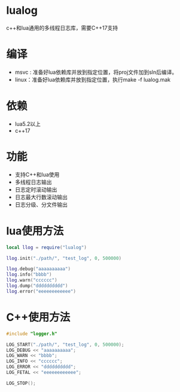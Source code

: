 # lualog
c++和lua通用的多线程日志库，需要C++17支持

# 编译
- msvc : 准备好lua依赖库并放到指定位置，将proj文件加到sln后编译。
- linux：准备好lua依赖库并放到指定位置，执行make -f lualog.mak

# 依赖
- lua5.2以上
- c++17

# 功能
- 支持C++和lua使用
- 多线程日志输出
- 日志定时滚动输出
- 日志最大行数滚动输出
- 日志分级、分文件输出

# lua使用方法
```lua
local llog = require("lualog")

llog.init("./path/", "test_log", 0, 500000)

llog.debug("aaaaaaaaaa")
llog.info("bbbb")
llog.warn("cccccc")
llog.dump("dddddddddd")
llog.error("eeeeeeeeeeee")
```

# C++使用方法
```c++
#include "logger.h"

LOG_START("./path/", "test_log", 0, 500000);
LOG_DEBUG << "aaaaaaaaaa";
LOG_WARN << "bbbb";
LOG_INFO << "cccccc";
LOG_ERROR << "dddddddddd";
LOG_FETAL << "eeeeeeeeeeee";

LOG_STOP();

```